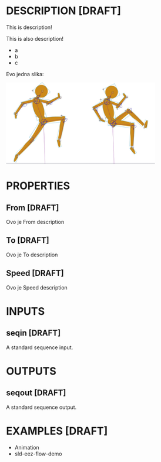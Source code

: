 # DESCRIPTION [DRAFT]

This is description!

This is also description!

-   a
-   b
-   c

Evo jedna slika:

![Alt text](../images/animation.png)

# PROPERTIES

## From [DRAFT]

Ovo je From description

## To [DRAFT]

Ovo je To description

## Speed [DRAFT]

Ovo je Speed description

# INPUTS

## seqin [DRAFT]

A standard sequence input.

# OUTPUTS

## seqout [DRAFT]

A standard sequence output.

# EXAMPLES [DRAFT]

-   Animation
-   sld-eez-flow-demo
